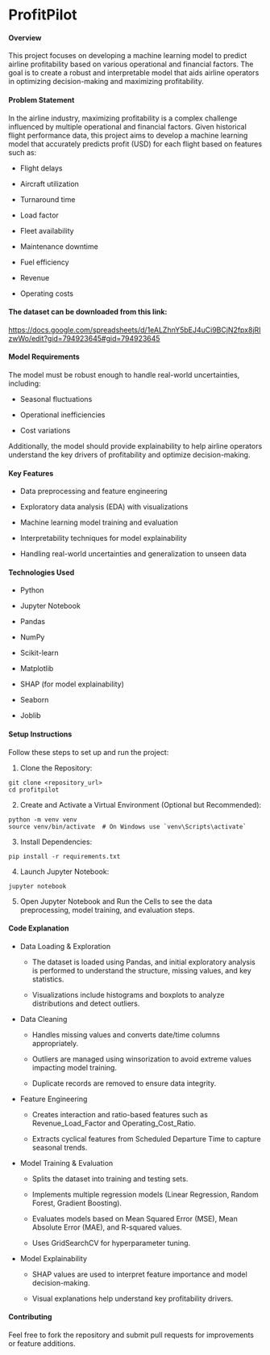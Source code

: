 # ProfitPilot
   <h4>Overview</h4>

This project focuses on developing a machine learning model to predict airline profitability based on various operational and financial factors. The goal is to create a robust and interpretable model that aids airline operators in optimizing decision-making and maximizing profitability.


  <h4>Problem Statement</h4>

In the airline industry, maximizing profitability is a complex challenge influenced by multiple operational and financial factors. Given historical flight performance data, this project aims to develop a machine learning model that accurately predicts profit (USD) for each flight based on features such as:

  * Flight delays

  * Aircraft utilization

  * Turnaround time

  * Load factor

  * Fleet availability

  * Maintenance downtime

  * Fuel efficiency

  * Revenue

  * Operating costs

<h4>The dataset can be downloaded from this link:</h4>


 https://docs.google.com/spreadsheets/d/1eALZhnY5bEJ4uCi9BCjN2fpx8jRIzwWo/edit?gid=794923645#gid=794923645 


<h4>Model Requirements</h4>

The model must be robust enough to handle real-world uncertainties, including:

  * Seasonal fluctuations

  * Operational inefficiencies

  * Cost variations

Additionally, the model should provide explainability to help airline operators understand the key drivers of profitability and optimize decision-making.

  <h4>Key Features</h4>

  * Data preprocessing and feature engineering

  * Exploratory data analysis (EDA) with visualizations

  * Machine learning model training and evaluation

  * Interpretability techniques for model explainability

  * Handling real-world uncertainties and generalization to unseen data

  <h4>Technologies Used</h4>

  * Python

  * Jupyter Notebook

  * Pandas

  * NumPy

  * Scikit-learn

  * Matplotlib

  * SHAP (for model explainability)

  * Seaborn

  * Joblib

  <h4>Setup Instructions</h4>

Follow these steps to set up and run the project:

1. Clone the Repository:

```console
git clone <repository_url>
cd profitpilot
```

2. Create and Activate a Virtual Environment (Optional but Recommended):

```console
python -m venv venv
source venv/bin/activate  # On Windows use `venv\Scripts\activate`
```
3. Install Dependencies:

```console
pip install -r requirements.txt
```
4. Launch Jupyter Notebook:
```console
jupyter notebook
```

5. Open Jupyter Notebook and Run the Cells to see the data preprocessing, model training, and evaluation steps.


<h4>Code Explanation</h4>

* Data Loading & Exploration

  * The dataset is loaded using Pandas, and initial exploratory analysis is performed to understand the structure, missing values, and key statistics.

  * Visualizations include histograms and boxplots to analyze distributions and detect outliers.

* Data Cleaning

  * Handles missing values and converts date/time columns appropriately.

  * Outliers are managed using winsorization to avoid extreme values impacting model training.

  * Duplicate records are removed to ensure data integrity.

* Feature Engineering

  * Creates interaction and ratio-based features such as Revenue_Load_Factor and Operating_Cost_Ratio.

  * Extracts cyclical features from Scheduled Departure Time to capture seasonal trends.

* Model Training & Evaluation

  * Splits the dataset into training and testing sets.

  * Implements multiple regression models (Linear Regression, Random Forest, Gradient Boosting).

  * Evaluates models based on Mean Squared Error (MSE), Mean Absolute Error (MAE), and R-squared values.

  * Uses GridSearchCV for hyperparameter tuning.

* Model Explainability

  * SHAP values are used to interpret feature importance and model decision-making.

  * Visual explanations help understand key profitability drivers.

<h4>Contributing</h4>

Feel free to fork the repository and submit pull requests for improvements or feature additions.
